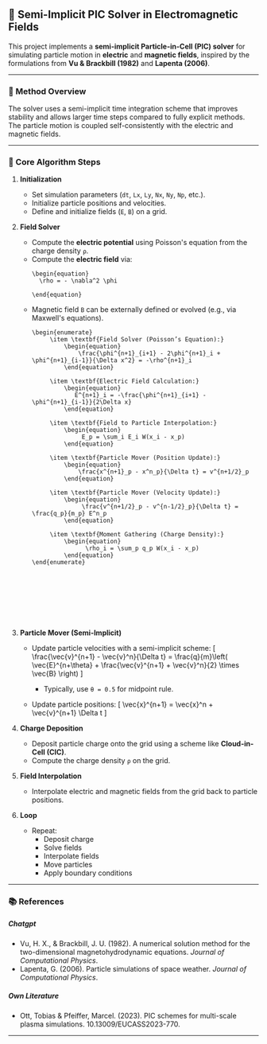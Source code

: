 ## 🔧 Semi-Implicit PIC Solver in Electromagnetic Fields

This project implements a **semi-implicit Particle-in-Cell (PIC) solver** for simulating particle motion in **electric** and **magnetic fields**, inspired by the formulations from **Vu & Brackbill (1982)** and **Lapenta (2006)**.

---

### 📘 Method Overview

The solver uses a semi-implicit time integration scheme that improves stability and allows larger time steps compared to fully explicit methods. The particle motion is coupled self-consistently with the electric and magnetic fields.

---

### 🧩 Core Algorithm Steps

1. **Initialization**
   - Set simulation parameters (`dt`, `Lx`, `Ly`, `Nx`, `Ny`, `Np`, etc.).
   - Initialize particle positions and velocities.
   - Define and initialize fields (`E`, `B`) on a grid.

2. **Field Solver**
   - Compute the **electric potential** using Poisson's equation from the charge density `ρ`.
   - Compute the **electric field** via:
     ```
     \begin{equation}
       \rho = - \nabla^2 \phi
       
     \end{equation}
     ```
   - Magnetic field `B` can be externally defined or evolved (e.g., via Maxwell's equations).
     ```
     \begin{enumerate}
          \item \textbf{Field Solver (Poisson’s Equation):}
              \begin{equation}
                  \frac{\phi^{n+1}_{i+1} - 2\phi^{n+1}_i + \phi^{n+1}_{i-1}}{\Delta x^2} = -\rho^{n+1}_i
              \end{equation}
    
          \item \textbf{Electric Field Calculation:}
              \begin{equation}
                 E^{n+1}_i = -\frac{\phi^{n+1}_{i+1} - \phi^{n+1}_{i-1}}{2\Delta x}
              \end{equation}
    
          \item \textbf{Field to Particle Interpolation:}
              \begin{equation}
                   E_p = \sum_i E_i W(x_i - x_p)
              \end{equation}
    
          \item \textbf{Particle Mover (Position Update):}
              \begin{equation}
                  \frac{x^{n+1}_p - x^n_p}{\Delta t} = v^{n+1/2}_p
              \end{equation}
    
          \item \textbf{Particle Mover (Velocity Update):}
              \begin{equation}
                   \frac{v^{n+1/2}_p - v^{n-1/2}_p}{\Delta t} = \frac{q_p}{m_p} E^n_p
              \end{equation}
    
          \item \textbf{Moment Gathering (Charge Density):}
              \begin{equation}
                    \rho_i = \sum_p q_p W(x_i - x_p)
              \end{equation}
     \end{enumerate}
     
     
     
     
     
     
     
     
     
     ```





3. **Particle Mover (Semi-Implicit)**
   - Update particle velocities with a semi-implicit scheme:
     \[
     \frac{\vec{v}^{n+1} - \vec{v}^n}{\Delta t} = \frac{q}{m}\left( \vec{E}^{n+\theta} + \frac{\vec{v}^{n+1} + \vec{v}^n}{2} \times \vec{B} \right)
     \]
     - Typically, use `θ = 0.5` for midpoint rule.

   - Update particle positions:
     \[
     \vec{x}^{n+1} = \vec{x}^n + \vec{v}^{n+1} \Delta t
     \]

4. **Charge Deposition**
   - Deposit particle charge onto the grid using a scheme like **Cloud-in-Cell (CIC)**.
   - Compute the charge density `ρ` on the grid.

5. **Field Interpolation**
   - Interpolate electric and magnetic fields from the grid back to particle positions.

6. **Loop**
   - Repeat:
     - Deposit charge
     - Solve fields
     - Interpolate fields
     - Move particles
     - Apply boundary conditions

---

### 📚 References
##### Chatgpt
- Vu, H. X., & Brackbill, J. U. (1982). A numerical solution method for the two-dimensional magnetohydrodynamic equations. *Journal of Computational Physics*.
- Lapenta, G. (2006). Particle simulations of space weather. *Journal of Computational Physics*.
##### Own Literature
- Ott, Tobias & Pfeiffer, Marcel. (2023). PIC schemes for multi-scale plasma simulations. 10.13009/EUCASS2023-770. 
---
